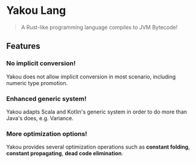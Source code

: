 # Yakou Lang
> A Rust-like programming language compiles to JVM Bytecode!
 
## Features
### No implicit conversion!
Yakou does not allow implicit conversion in most scenario, 
including numeric type promotion.
### Enhanced generic system!
Yakou adapts Scala and Kotlin's generic system in order to do more than
Java's does, e.g. Variance.
### More optimization options!
Yakou provides several optimization operations such as **constant folding**,
**constant propagating**, **dead code elimination**.
